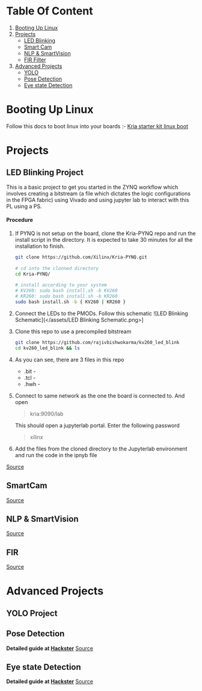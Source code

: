 # Table Of Content
1. [Booting Up Linux](#booting-up-linux)
2. [Projects](#projects)
	- [LED Blinking](#led-blinking-project)
	- [Smart Cam](#smartcam)
	- [NLP & SmartVision](#nlp-&-smartvision)
	- [FIR Filter](#fir)
3. [Advanced Projects](#advanced-projects)
	- [YOLO](#yolo-project)
	- [Pose Detection](#pose-detection)
	- [Eye state Detection](#eye-state-detection)
# Booting Up Linux
Follow this docs to boot linux into your boards :- [Kria starter kit linux boot](https://xilinx.github.io/kria-apps-docs/kv260/2022.1/build/html/docs/kria_starterkit_linux_boot.html)

# Projects
## LED Blinking Project
This is a basic project to get you started in the ZYNQ workflow which involves creating a bitstream (a file which dictates the logic configurations in the FPGA fabric) using Vivado and using jupyter lab to interact with this PL using a PS. 
#### Procedure
1. If PYNQ is not setup on the board, clone the Kria-PYNQ repo and run the install script in the directory. It is expected to take 30 minutes for all the installation to finish.
	```sh
	git clone https://github.com/Xilinx/Kria-PYNQ.git
	 
	# cd into the clonned directory
	cd Kria-PYNQ/
	 
	# install according to your system
	# KV260: sudo bash install.sh -b KV260
	# KR260: sudo bash install.sh -b KR260
	sudo bash install.sh -b { KV260 | KR260 } 
	```
	
2. Connect the LEDs to the PMODs. Follow this schematic
		![LED Blinking Schematic](</assets/LED Blinking Schematic.png>]

3. Clone this repo to use a precompiled bitstream
	 ```sh
	git clone https://github.com/rajivbishwokarma/kv260_led_blink
	cd kv260_led_blink && ls
	```
	
4. As you can see, there are 3 files in this repo
	- .bit - 
	- .tcl - 
	- .hwh - 

5. Connect to same network as the one the board is connected to. And open
	> kria:9090/lab
	
	This should open a jupyterlab portal. Enter the following password
	> xilinx 
	
6. Add the files from the cloned directory to the Jupyterlab environment and run the code in the ipnyb file

[Source](https://rabish.medium.com/blinking-a-led-with-pynq-in-kria-kv260-kr260-dc17f334bc2a)

## SmartCam
[Source](https://xilinx.github.io/kria-apps-docs/kv260/2022.1/build/html/docs/smartcamera/docs/app_deployment.html)

## NLP & SmartVision
[Source](https://xilinx.github.io/kria-apps-docs/kv260/2022.1/build/html/docs/nlp-smartvision/docs/app_deployment_nlp.html)

## FIR 
[Source](https://www.hackster.io/michi_michi/fpga-fir-filter-hls-kria-kv260-pynq-2eec35)


# Advanced Projects

## YOLO Project
## Pose Detection
**Detailed guide at [Hackster](https://www.hackster.io/Parimala6/eye-state-detection-model-implementation-on-kria-3415a3)**
[Source](https://github.com/PeterQuinn396/KV260-Pose-Commands)

## Eye state Detection
**Detailed guide at [Hackster](https://www.hackster.io/Parimala6/eye-state-detection-model-implementation-on-kria-3415a3)**
[Source](https://github.com/Parimala6/Vitis-AI_based_binary_classification)


